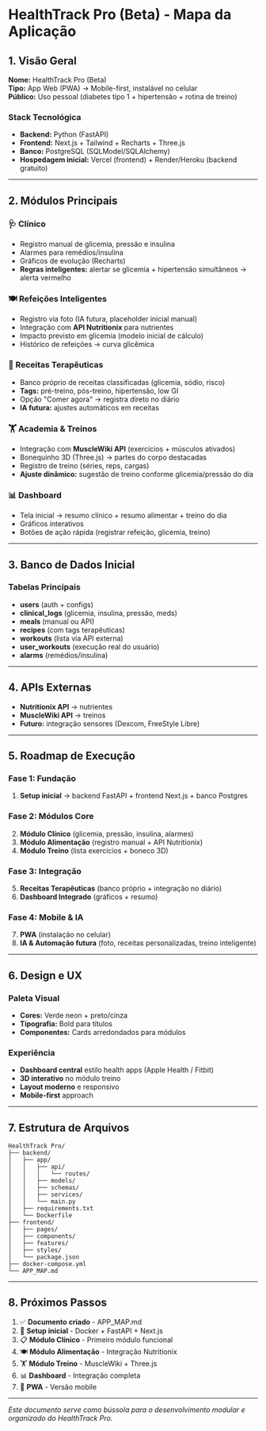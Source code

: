 # HealthTrack Pro (Beta) - Mapa da Aplicação

## 1. Visão Geral

**Nome:** HealthTrack Pro (Beta)  
**Tipo:** App Web (PWA) → Mobile-first, instalável no celular  
**Público:** Uso pessoal (diabetes tipo 1 + hipertensão + rotina de treino)  

### Stack Tecnológica
- **Backend:** Python (FastAPI)
- **Frontend:** Next.js + Tailwind + Recharts + Three.js
- **Banco:** PostgreSQL (SQLModel/SQLAlchemy)
- **Hospedagem inicial:** Vercel (frontend) + Render/Heroku (backend gratuito)

---

## 2. Módulos Principais

### 🩺 Clínico
- Registro manual de glicemia, pressão e insulina
- Alarmes para remédios/insulina
- Gráficos de evolução (Recharts)
- **Regras inteligentes:** alertar se glicemia + hipertensão simultâneos → alerta vermelho

### 🍽️ Refeições Inteligentes
- Registro via foto (IA futura, placeholder inicial manual)
- Integração com **API Nutritionix** para nutrientes
- Impacto previsto em glicemia (modelo inicial de cálculo)
- Histórico de refeições → curva glicêmica

### 🥗 Receitas Terapêuticas
- Banco próprio de receitas classificadas (glicemia, sódio, risco)
- **Tags:** pré-treino, pós-treino, hipertensão, low GI
- Opção "Comer agora" → registra direto no diário
- **IA futura:** ajustes automáticos em receitas

### 🏋️ Academia & Treinos
- Integração com **MuscleWiki API** (exercícios + músculos ativados)
- Bonequinho 3D (Three.js) → partes do corpo destacadas
- Registro de treino (séries, reps, cargas)
- **Ajuste dinâmico:** sugestão de treino conforme glicemia/pressão do dia

### 📊 Dashboard
- Tela inicial → resumo clínico + resumo alimentar + treino do dia
- Gráficos interativos
- Botões de ação rápida (registrar refeição, glicemia, treino)

---

## 3. Banco de Dados Inicial

### Tabelas Principais
- **users** (auth + configs)
- **clinical_logs** (glicemia, insulina, pressão, meds)
- **meals** (manual ou API)
- **recipes** (com tags terapêuticas)
- **workouts** (lista via API externa)
- **user_workouts** (execução real do usuário)
- **alarms** (remédios/insulina)

---

## 4. APIs Externas

- **Nutritionix API** → nutrientes
- **MuscleWiki API** → treinos
- **Futuro:** integração sensores (Dexcom, FreeStyle Libre)

---

## 5. Roadmap de Execução

### Fase 1: Fundação
1. **Setup inicial** → backend FastAPI + frontend Next.js + banco Postgres

### Fase 2: Módulos Core
2. **Módulo Clínico** (glicemia, pressão, insulina, alarmes)
3. **Módulo Alimentação** (registro manual + API Nutritionix)
4. **Módulo Treino** (lista exercícios + boneco 3D)

### Fase 3: Integração
5. **Receitas Terapêuticas** (banco próprio + integração no diário)
6. **Dashboard Integrado** (gráficos + resumo)

### Fase 4: Mobile & IA
7. **PWA** (instalação no celular)
8. **IA & Automação futura** (foto, receitas personalizadas, treino inteligente)

---

## 6. Design e UX

### Paleta Visual
- **Cores:** Verde neon + preto/cinza
- **Tipografia:** Bold para títulos
- **Componentes:** Cards arredondados para módulos

### Experiência
- **Dashboard central** estilo health apps (Apple Health / Fitbit)
- **3D interativo** no módulo treino
- **Layout moderno** e responsivo
- **Mobile-first** approach

---

## 7. Estrutura de Arquivos

```
HealthTrack Pro/
├── backend/
│   ├── app/
│   │   ├── api/
│   │   │   └── routes/
│   │   ├── models/
│   │   ├── schemas/
│   │   ├── services/
│   │   └── main.py
│   ├── requirements.txt
│   └── Dockerfile
├── frontend/
│   ├── pages/
│   ├── components/
│   ├── features/
│   ├── styles/
│   └── package.json
├── docker-compose.yml
└── APP_MAP.md
```

---

## 8. Próximos Passos

1. ✅ **Documento criado** - APP_MAP.md
2. 🔄 **Setup inicial** - Docker + FastAPI + Next.js
3. 📋 **Módulo Clínico** - Primeiro módulo funcional
4. 🍽️ **Módulo Alimentação** - Integração Nutritionix
5. 🏋️ **Módulo Treino** - MuscleWiki + Three.js
6. 📊 **Dashboard** - Integração completa
7. 📱 **PWA** - Versão mobile

---

*Este documento serve como bússola para o desenvolvimento modular e organizado do HealthTrack Pro.*